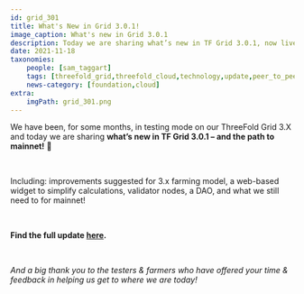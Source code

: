 ```yaml
---
id: grid_301
title: What's New in Grid 3.0.1!
image_caption: What's new in Grid 3.0.1
description: Today we are sharing what’s new in TF Grid 3.0.1, now live on Testnet and Devenet – and the path to Mainnet!
date: 2021-11-18
taxonomies:
    people: [sam_taggart]
    tags: [threefold_grid,threefold_cloud,technology,update,peer_to_peer,blockchain]
    news-category: [foundation,cloud]
extra:
    imgPath: grid_301.png
---
```


We have been, for some months, in testing mode on our ThreeFold Grid 3.X and today we are sharing **what’s new in TF Grid 3.0.1 – and the path to mainnet!** 🚨

<br/>

Including: improvements suggested for 3.x farming model, a web-based widget to simplify calculations, validator nodes, a DAO, and what we still need to for mainnet!

<br/>

**Find the full update [here](https://forum.threefold.io/t/whats-new-in-tf-grid-3-0-1-and-the-path-to-mainnet/1488).**

<br/>

*And a big thank you to the testers & farmers who have offered your time & feedback in helping us get to where we are today!*